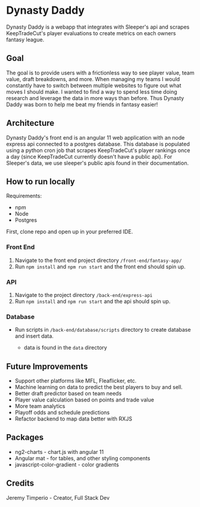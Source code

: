 # Dynasty Daddy

Dynasty Daddy is a webapp that integrates with Sleeper's api and scrapes KeepTradeCut's player evaluations to create metrics on each owners fantasy league.

### 

## Goal

The goal is to provide users with a frictionless way to see player value, team value, draft breakdowns, and more. When managing my teams I would constantly have to switch between multiple websites to figure out what moves I should make. I wanted to find a way to spend less time doing research and leverage the data in more ways than before. Thus Dynasty Daddy was born to help me beat my friends in fantasy easier!



## Architecture

Dynasty Daddy's front end is an angular 11 web application with an node express api connected to a postgres database. This database is populated using a python cron job that scrapes KeepTradeCut's player rankings once a day (since KeepTradeCut currently doesn't have a public api). For Sleeper's data, we use sleeper's public apis found in their documentation.



## How to run locally

Requirements:

- npm
- Node
- Postgres

First, clone repo and open up in your preferred IDE.

###  Front End

1. Navigate to the front end project directory `/front-end/fantasy-app/`
2. Run `npm install` and `npm run start` and the front end should spin up.

### API

1. Navigate to the project directory `/back-end/express-api`
2. Run `npm install` and `npm run start` and the api should spin up.

### Database

- Run scripts in `/back-end/database/scripts` directory to create database and insert data.

    - data is found in the `data` directory



## Future Improvements

- Support other platforms like MFL, Fleaflicker, etc.
- Machine learning on data to predict the best players to buy and sell.
- Better draft predictor based on team needs
- Player value calculation based on points and trade value
- More team analytics
- Playoff odds and schedule predictions
- Refactor backend to map data better with RXJS



## Packages

- ng2-charts - chart.js with angular 11
- Angular mat - for tables, and other styling components
- javascript-color-gradient - color gradients


## Credits

Jeremy Timperio - Creator, Full Stack Dev
